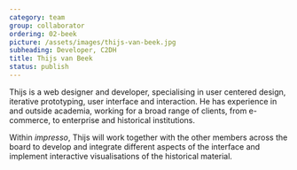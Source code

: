 ```yaml
---
category: team
group: collaborator
ordering: 02-beek
picture: /assets/images/thijs-van-beek.jpg
subheading: Developer, C2DH
title: Thijs van Beek
status: publish
---
```


Thijs is a web designer and developer, specialising in user centered design, iterative prototyping, user interface and interaction. He has experience in and outside academia, working for a broad range of clients, from e-commerce, to enterprise and historical institutions.

Within <i>impresso</i>, Thijs will work together with the other members across the board to develop and integrate different aspects of the interface and implement interactive visualisations of the historical material.

